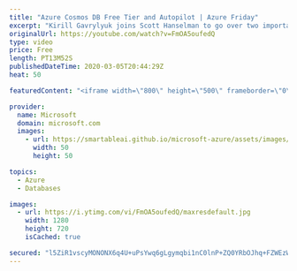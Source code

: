 ```yaml
---
title: "Azure Cosmos DB Free Tier and Autopilot | Azure Friday"
excerpt: "Kirill Gavrylyuk joins Scott Hanselman to go over two important updates to Azure Cosmos DB: Free Tier and Autopilot. Free Tier enables you to run small applications using Azure Cosmos DB free of charge for as long as you like. Autopilot enables developers to only pay for the Azure Cosmos DB usage they"
originalUrl: https://youtube.com/watch?v=FmOA5oufedQ
type: video
price: Free
length: PT13M52S
publishedDateTime: 2020-03-05T20:44:29Z
heat: 50

featuredContent: "<iframe width=\"800\" height=\"500\" frameborder=\"0\" src=\"https://www.youtube.com/embed/FmOA5oufedQ\" allow=\"accelerometer; autoplay; encrypted-media; gyroscope; picture-in-picture\" allowfullscreen></iframe>"

provider:
  name: Microsoft
  domain: microsoft.com
  images:
    - url: https://smartableai.github.io/microsoft-azure/assets/images/organizations/microsoft.com-50x50.jpg
      width: 50
      height: 50

topics:
  - Azure
  - Databases

images:
  - url: https://i.ytimg.com/vi/FmOA5oufedQ/maxresdefault.jpg
    width: 1280
    height: 720
    isCached: true

secured: "l5ZiR1vscyMONONX6q4U+uPsYwq6gLgymqbi1nC0lnP+ZQ0YRbOJhq+FZWEzW51UmVUjLo764MFjY5owNIXyUhHr5yS8MiVWYiG992ZhOJf75z3vffwdlVxHGghkYuZcap5+S/dgv3pSy+2LWFMp9S3SUiKeJsUMw55BhiGQ9mMQW13AdSge0gxEAc50px2Kw0jNHk2967L3ne1zrARqi1NLRQ8kPMHa7WQ+lY2zz+XPvGOUioaVuHAqIW/95DnUSqHQrXs4wGXkSQVjDtL6w6z25btbenZ6k/X1sh67DBBcN/rPG+dwODQITM0VBmd7hbs5VfiFwtsdO9ItUziOd7zg+ziwWM/A9Z7e5poWqT4yZRYxIH+D8HXGcTt2K1M2qUn3fqwgKG0/rR6OFr6C0RNbBgSFWSh/mAweR7O7Kpo=;yQbLeajGeZrdCZPL1aYdNg=="
---
```


